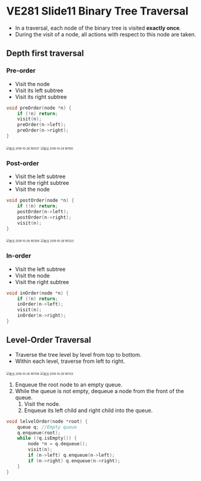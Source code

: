 # VE281 Slide11 Binary Tree Traversal

* In a traversal, each node of the binary tree is visited **exactly once**.
* During the visit of a node, all actions with respect to this node are taken.

## Depth first traversal

### Pre-order

* Visit the node
* Visit its left subtree
* Visit its right subtree

```c++
void preOrder(node *n) {
    if (!n) return;
    visit(n);
    preOrder(n->left);
    preOrder(n->right);
}
```



<img src="C:%5CUsers%5CTP%5CDownloads%5CTypora%20Notes%5CVE281%5CSlide%5CVE281%20Slide11%20Binary%20Tree%20Traversal.assets%5C%E6%89%B9%E6%B3%A8%202019-10-28%20161037.png" alt="批注 2019-10-28 161037" style="zoom:50%;" />

<img src="C:%5CUsers%5CTP%5CDownloads%5CTypora%20Notes%5CVE281%5CSlide%5CVE281%20Slide11%20Binary%20Tree%20Traversal.assets%5C%E6%89%B9%E6%B3%A8%202019-10-28%20161100.png" alt="批注 2019-10-28 161100" style="zoom:50%;" />

### Post-order

* Visit the left subtree
* Visit the right subtree
* Visit the node

```c++
void postOrder(node *n) {
    if (!n) return;
    postOrder(n->left);
    postOrder(n->right);
    visit(n);
}
```

<img src="C:%5CUsers%5CTP%5CDownloads%5CTypora%20Notes%5CVE281%5CSlide%5CVE281%20Slide11%20Binary%20Tree%20Traversal.assets%5C%E6%89%B9%E6%B3%A8%202019-10-28%20161309.png" alt="批注 2019-10-28 161309" style="zoom:50%;" />

<img src="C:%5CUsers%5CTP%5CDownloads%5CTypora%20Notes%5CVE281%5CSlide%5CVE281%20Slide11%20Binary%20Tree%20Traversal.assets%5C%E6%89%B9%E6%B3%A8%202019-10-28%20161323.png" alt="批注 2019-10-28 161323" style="zoom:50%;" />

### In-order

* Visit the left subtree
* Visit the node
* Visit the right subtree

```c++
void inOrder(node *n) {
    if (!n) return;
    inOrder(n->left);
    visit(n);
    inOrder(n->right);
}
```

## Level-Order Traversal

* Traverse the tree level by level from top to bottom.
* Within each level, traverse from left to right.

<img src="C:%5CUsers%5CTP%5CDownloads%5CTypora%20Notes%5CVE281%5CSlide%5CVE281%20Slide11%20Binary%20Tree%20Traversal.assets%5C%E6%89%B9%E6%B3%A8%202019-10-28%20161706.png" alt="批注 2019-10-28 161706" style="zoom:50%;" />

<img src="C:%5CUsers%5CTP%5CDownloads%5CTypora%20Notes%5CVE281%5CSlide%5CVE281%20Slide11%20Binary%20Tree%20Traversal.assets%5C%E6%89%B9%E6%B3%A8%202019-10-28%20161722.png" alt="批注 2019-10-28 161722" style="zoom:50%;" />

1. Enqueue the root node to an empty queue.
2. While the queue is not empty, dequeue a node from the front of the queue.
   1. Visit the node.
   2. Enqueue its left child and right child into the queue.

```c++
void lelvelOrder(node *root) {
    queue q; //Empty queue
    q.enqueue(root);
    while (!q.isEmpty()) {
        node *n = q.dequeue();
        visit(n);
        if (n->left) q.enqueue(n->left);
        if (n->right) q.enqueue(n->right);
    }
}
```


